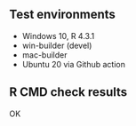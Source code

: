 ## Test environments

* Windows 10, R 4.3.1
* win-builder (devel)
* mac-builder
* Ubuntu 20 via Github action

## R CMD check results

OK
